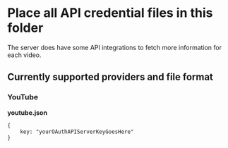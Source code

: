 # Place all API credential files in this folder #

The server does have some API integrations to fetch more information for each video.

## Currently supported providers and file format ##

### YouTube ###

**youtube.json**

```
{
    key: "yourOAuthAPIServerKeyGoesHere"
}
```
